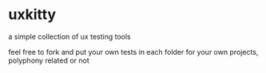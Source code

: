 # uxkitty

a simple collection of ux testing tools

feel free to fork and put your own tests in each folder for your own projects, polyphony related or not
